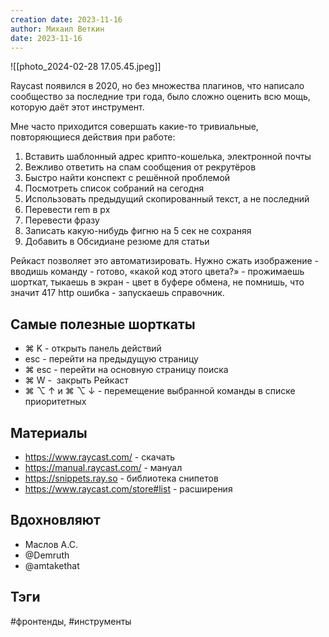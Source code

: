```yaml
---
creation date: 2023-11-16
author: Михаил Веткин
date: 2023-11-16
---
```

![[photo_2024-02-28 17.05.45.jpeg]]

Raycast появился в 2020, но без множества плагинов, что написало сообщество за последние три года, было сложно оценить всю мощь, которую даёт этот инструмент.

Мне часто приходится совершать какие-то тривиальные, повторяющиеся действия при работе:

1. Вставить шаблонный адрес крипто-кошелька, электронной почты
2. Вежливо ответить на спам сообщения от рекрутёров
3. Быстро найти конспект с решённой проблемой
4. Посмотреть список собраний на сегодня
5. Использовать предыдущий скопированный текст, а не последний
6. Перевести rem в px
7. Перевести фразу
8. Записать какую-нибудь фигню на 5 сек не сохраняя
9. Добавить в Обсидиане резюме для статьи

Рейкаст позволяет это автоматизировать. Нужно сжать изображение - вводишь команду - готово, «какой код этого цвета?» - прожимаешь шорткат, тыкаешь в экран - цвет в буфере обмена, не помнишь, что значит 417 http ошибка - запускаешь справочник.

## Самые полезные шорткаты

- ⌘ K - открыть панель действий
- esc - перейти на предыдущую страницу
- ⌘ esc - перейти на основную страницу поиска
- ⌘ W -  закрыть Рейкаст
- ⌘ ⌥ ↑ и ⌘ ⌥ ↓ - перемещение выбранной команды в списке приоритетных

## Материалы

- https://www.raycast.com/ - скачать
- https://manual.raycast.com/ - мануал
- https://snippets.ray.so - библиотека снипетов
- https://www.raycast.com/store#list - расширения

## Вдохновляют
- Маслов А.С.
- @Demruth
- @amtakethat

## Тэги

#фронтенды, #инструменты